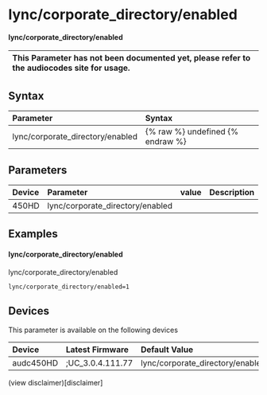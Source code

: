 ﻿---
description: lync/corporate_directory/enabled
search: false
---

# lync/corporate_directory/enabled

#### lync/corporate_directory/enabled


| This Parameter has not been documented yet, please refer to the audiocodes site for usage.  |
| :--- |

## Syntax
| Parameter | Syntax |
| :--- | :--- |
|lync/corporate_directory/enabled | {% raw %} undefined {% endraw %} |

## Parameters
|Device|Parameter|value|Description|
|:---|:---|:---|:---|
| 450HD | lync/corporate_directory/enabled |  |  |

## Examples
#### lync/corporate_directory/enabled

lync/corporate_directory/enabled

```
lync/corporate_directory/enabled=1
```

## Devices
This parameter is available on the following devices

| Device | Latest Firmware | Default Value |
|:---|:---|:---|
| audc450HD | ;UC_3.0.4.111.77 | lync/corporate_directory/enabled=1 

(view disclaimer)[disclaimer]
